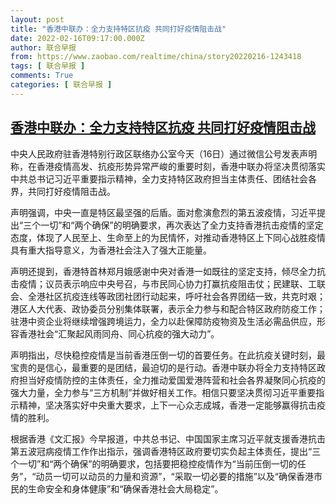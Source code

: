 ```yaml
---
layout: post
title: "香港中联办：全力支持特区抗疫 共同打好疫情阻击战"
date: 2022-02-16T09:17:00.000Z
author: 联合早报
from: https://www.zaobao.com/realtime/china/story20220216-1243418
tags: [ 联合早报 ]
comments: True
categories: [ 联合早报 ]
---
```

<!--1645003020000-->
[香港中联办：全力支持特区抗疫 共同打好疫情阻击战](https://www.zaobao.com/realtime/china/story20220216-1243418)
------

<div>
<p>中央人民政府驻香港特别行政区联络办公室今天（16日）通过微信公号发表声明称，在香港疫情高发、抗疫形势异常严峻的重要时刻，香港中联办将坚决贯彻落实中共总书记习近平重要指示精神，全力支持特区政府担当主体责任、团结社会各界，共同打好疫情阻击战。</p><p>声明强调，中央一直是特区最坚强的后盾。面对愈演愈烈的第五波疫情，习近平提出“三个一切”和“两个确保”的明确要求，再次表达了全力支持香港抗击疫情的坚定态度，体现了人民至上、生命至上的为民情怀，对推动香港特区上下同心战胜疫情具有重大指导意义，为香港社会注入了强大正能量。</p><p>声明还提到，香港特首林郑月娥感谢中央对香港一如既往的坚定支持，倾尽全力抗击疫情；议员表示响应中央号召，与市民同心协力打赢抗疫阻击仗；民建联、工联会、全港社区抗疫连线等政团社团行动起来，呼吁社会各界团结一致，共克时艰；港区人大代表、政协委员分别集体联署，表示全力参与和配合特区政府防疫工作；驻港中资企业将继续增强跨境运力，全力以赴保障防疫物资及生活必需品供应，形容香港社会“汇聚起风雨同舟、同心抗疫的强大动力”。</p><section id="imu"><div id="dfp-ad-imu1">        </div></section><p>声明指出，尽快稳控疫情是当前香港压倒一切的首要任务。在此抗疫关键时刻，最宝贵的是信心，最重要的是团结，最迫切的是行动。香港中联办将全力支持特区政府担当好疫情防控的主体责任，全力推动爱国爱港阵营和社会各界凝聚同心抗疫的强大力量，全力参与“三方机制”并做好相关工作。相信只要坚决贯彻习近平重要指示精神，坚决落实好中央重大要求，上下一心众志成城，香港一定能够赢得抗击疫情的胜利。</p><p>根据香港《文汇报》今早报道，中共总书记、中国国家主席习近平就支援香港抗击第五波冠病疫情工作作出指示，强调香港特区政府要切实负起主体责任，提出“三个一切”和“两个确保”的明确要求，包括要把稳控疫情作为“当前压倒一切的任务”，“动员一切可以动员的力量和资源”，“采取一切必要的措施”以及“确保香港市民的生命安全和身体健康”和“确保香港社会大局稳定”。&nbsp;&nbsp;&nbsp;</p>      <div class="cx_paywall_placeholder" id="sph_cdp_40"></div>
</div>
